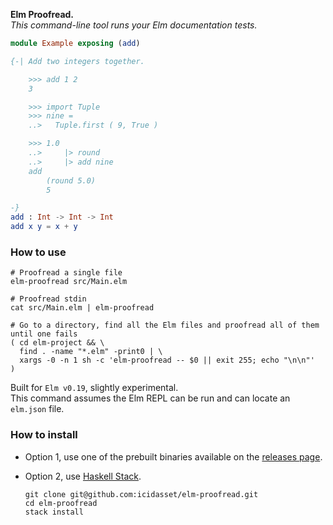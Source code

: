 __Elm Proofread.__  
_This command-line tool runs your Elm documentation tests._

```elm
module Example exposing (add)

{-| Add two integers together.

    >>> add 1 2
    3

    >>> import Tuple
    >>> nine =
    ..>   Tuple.first ( 9, True )

    >>> 1.0
    ..>     |> round
    ..>     |> add nine
    add
        (round 5.0)
        5

-}
add : Int -> Int -> Int
add x y = x + y
```


### How to use

```shell
# Proofread a single file
elm-proofread src/Main.elm

# Proofread stdin
cat src/Main.elm | elm-proofread

# Go to a directory, find all the Elm files and proofread all of them until one fails
( cd elm-project && \
  find . -name "*.elm" -print0 | \
  xargs -0 -n 1 sh -c 'elm-proofread -- $0 || exit 255; echo "\n\n"'
)
```

Built for `Elm v0.19`, slightly experimental.  
This command assumes the Elm REPL can be run and can locate an `elm.json` file.


### How to install

- Option 1, use one of the prebuilt binaries available on the [releases page](releases).
- Option 2, use [Haskell Stack](https://www.haskellstack.org/).

  ```shell
  git clone git@github.com:icidasset/elm-proofread.git
  cd elm-proofread
  stack install
  ```
